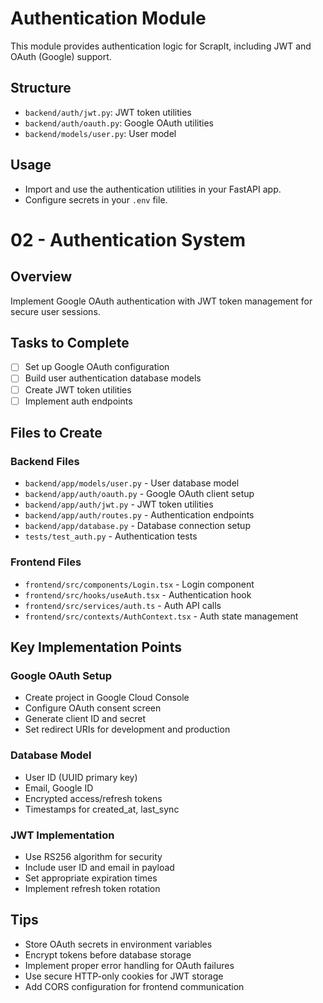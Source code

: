 # Authentication Module

This module provides authentication logic for ScrapIt, including JWT and OAuth (Google) support.

## Structure
- `backend/auth/jwt.py`: JWT token utilities
- `backend/auth/oauth.py`: Google OAuth utilities
- `backend/models/user.py`: User model

## Usage
- Import and use the authentication utilities in your FastAPI app.
- Configure secrets in your `.env` file.

# 02 - Authentication System

## Overview
Implement Google OAuth authentication with JWT token management for secure user sessions.

## Tasks to Complete
- [ ] Set up Google OAuth configuration
- [ ] Build user authentication database models
- [ ] Create JWT token utilities
- [ ] Implement auth endpoints

## Files to Create

### Backend Files
- `backend/app/models/user.py` - User database model
- `backend/app/auth/oauth.py` - Google OAuth client setup
- `backend/app/auth/jwt.py` - JWT token utilities
- `backend/app/auth/routes.py` - Authentication endpoints
- `backend/app/database.py` - Database connection setup
- `tests/test_auth.py` - Authentication tests

### Frontend Files
- `frontend/src/components/Login.tsx` - Login component
- `frontend/src/hooks/useAuth.tsx` - Authentication hook
- `frontend/src/services/auth.ts` - Auth API calls
- `frontend/src/contexts/AuthContext.tsx` - Auth state management

## Key Implementation Points

### Google OAuth Setup
- Create project in Google Cloud Console
- Configure OAuth consent screen
- Generate client ID and secret
- Set redirect URIs for development and production

### Database Model
- User ID (UUID primary key)
- Email, Google ID
- Encrypted access/refresh tokens
- Timestamps for created_at, last_sync

### JWT Implementation
- Use RS256 algorithm for security
- Include user ID and email in payload
- Set appropriate expiration times
- Implement refresh token rotation

## Tips
- Store OAuth secrets in environment variables
- Encrypt tokens before database storage
- Implement proper error handling for OAuth failures
- Use secure HTTP-only cookies for JWT storage
- Add CORS configuration for frontend communication